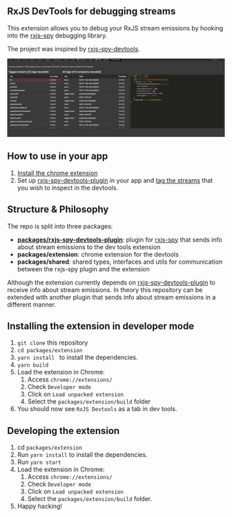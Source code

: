 ## RxJS DevTools for debugging streams
This extension allows you to debug your RxJS stream emissions by hooking into the [rxjs-spy](https://github.com/cartant/rxjs-spy) debugging library.

The project was inspired by [rxjs-spy-devtools](https://github.com/cartant/rxjs-spy-devtools).

![DevTools screenshot](docs/rxjs-devtools.png)

## How to use in your app
1. [Install the chrome extension](#installing-the-extension-in-developer-mode)
2. Set up [rxjs-spy-devtools-plugin](https://github.com/ardoq/rxjs-devtools/tree/master/packages/rxjs-spy-devtools-plugin) in your app and [tag the streams](https://github.com/cartant/rxjs-spy#core-concepts) that you wish to inspect in the devtools.

## Structure & Philosophy
The repo is split into three packages:
- **[packages/rxjs-spy-devtools-plugin](packages/rxjs-spy-devtools-plugin/README.md)**: plugin for [rxjs-spy](https://github.com/cartant/rxjs-spy) that sends info about stream emissions to the dev tools extension
- **packages/extension**: chrome extension for the devtools
- **packages/shared**: shared types, interfaces and utils for communication between the rxjs-spy plugin and the extension

Although the extension currently depends on [rxjs-spy-devtools-plugin](packages/rxjs-spy-devtools-plugin/README.md) to receive info about stream emissions. In theory this repository can be extended with another plugin that sends info about stream emissions in a different manner.

## Installing the extension in developer mode
1. `git clone` this repository
2. `cd packages/extension`
3. `yarn install ` to install the dependencies.
4. `yarn build`
5. Load the extension in Chrome:
   1. Access `chrome://extensions/`
   2. Check `Developer mode`
   3. Click on `Load unpacked extension`
   4. Select the `packages/extension/build` folder
6. You should now see `RxJS Devtools` as a tab in dev tools.

## Developing the extension
1. cd `packages/extension`
2. Run `yarn install` to install the dependencies.
3. Run `yarn start`
4. Load the extension in Chrome:
   1. Access `chrome://extensions/`
   2. Check `Developer mode`
   3. Click on `Load unpacked extension`
   4. Select the `packages/extension/build` folder.
5. Happy hacking!

